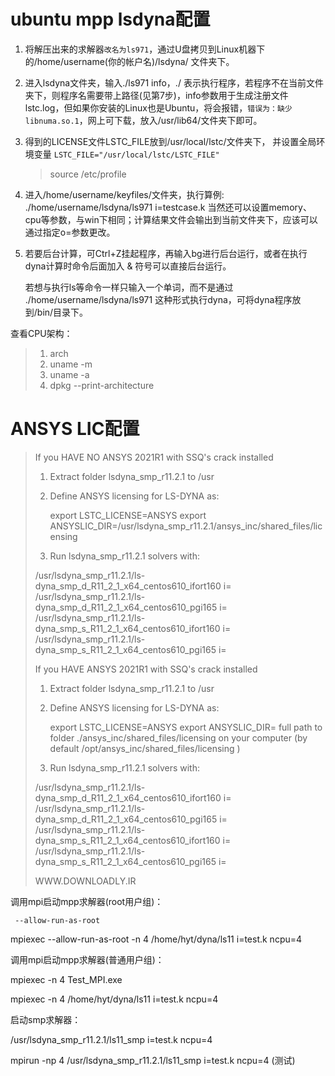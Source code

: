# ubuntu mpp lsdyna配置

1. 将解压出来的求解器`改名为ls971`，通过U盘拷贝到Linux机器下的/home/username(你的帐户名)/lsdyna/ 文件夹下。

2. 进入lsdyna文件夹，输入./ls971 info，./ 表示执行程序，若程序不在当前文件夹下，则程序名需要带上路径(见第7步)，info参数用于生成注册文件lstc.log，但如果你安装的Linux也是Ubuntu，将会报错，`错误为：缺少libnuma.so.1`，网上可下载，放入/usr/lib64/文件夹下即可。

3. 得到的LICENSE文件LSTC_FILE放到/usr/local/lstc/文件夹下， 并设置全局环境变量 `LSTC_FILE="/usr/local/lstc/LSTC_FILE"`

   > source /etc/profile

4. 进入/home/username/keyfiles/文件夹，执行算例: ./home/username/lsdyna/ls971 i=testcase.k 当然还可以设置memory、cpu等参数，与win下相同；计算结果文件会输出到当前文件夹下，应该可以通过指定o=参数更改。

5. 若要后台计算，可Ctrl+Z挂起程序，再输入bg进行后台运行，或者在执行dyna计算时命令后面加入 & 符号可以直接后台运行。

   若想与执行ls等命令一样只输入一个单词，而不是通过 ./home/username/lsdyna/ls971 这种形式执行dyna，可将dyna程序放到/bin/目录下。

   

查看CPU架构：

> 1. arch
> 2. uname -m
> 3. uname -a
> 4. dpkg --print-architecture

# ANSYS LIC配置

> 	If you HAVE NO ANSYS 2021R1 with SSQ's crack installed
>
> 1. Extract folder lsdyna_smp_r11.2.1 to /usr
>
> 2. Define ANSYS licensing for LS-DYNA as:
>
>       export LSTC_LICENSE=ANSYS
>       export ANSYSLIC_DIR=/usr/lsdyna_smp_r11.2.1/ansys_inc/shared_files/licensing
>
> 3. Run lsdyna_smp_r11.2.1 solvers with:
>
> /usr/lsdyna_smp_r11.2.1/ls-dyna_smp_d_R11_2_1_x64_centos610_ifort160 <options> i=<inputfile>
> /usr/lsdyna_smp_r11.2.1/ls-dyna_smp_d_R11_2_1_x64_centos610_pgi165 <options> i=<inputfile>
> /usr/lsdyna_smp_r11.2.1/ls-dyna_smp_s_R11_2_1_x64_centos610_ifort160 <options> i=<inputfile>
> /usr/lsdyna_smp_r11.2.1/ls-dyna_smp_s_R11_2_1_x64_centos610_pgi165 <options> i=<inputfile>
>
>
> 	If you HAVE ANSYS 2021R1 with SSQ's crack installed
>
> 1. Extract folder lsdyna_smp_r11.2.1 to /usr
>
> 2. Define ANSYS licensing for LS-DYNA as:
>
>    export LSTC_LICENSE=ANSYS
>    export ANSYSLIC_DIR= full path to folder ./ansys_inc/shared_files/licensing on your computer
>    (by default /opt/ansys_inc/shared_files/licensing )
>
> 3. Run lsdyna_smp_r11.2.1 solvers with:
>
> /usr/lsdyna_smp_r11.2.1/ls-dyna_smp_d_R11_2_1_x64_centos610_ifort160 <options> i=<inputfile>
> /usr/lsdyna_smp_r11.2.1/ls-dyna_smp_d_R11_2_1_x64_centos610_pgi165 <options> i=<inputfile>
> /usr/lsdyna_smp_r11.2.1/ls-dyna_smp_s_R11_2_1_x64_centos610_ifort160 <options> i=<inputfile>
> /usr/lsdyna_smp_r11.2.1/ls-dyna_smp_s_R11_2_1_x64_centos610_pgi165 <options> i=<inputfile>
>
> WWW.DOWNLOADLY.IR

调用mpi启动mpp求解器(root用户组)：

``` --allow-run-as-root```

mpiexec --allow-run-as-root  -n 4 /home/hyt/dyna/ls11 i=test.k ncpu=4

调用mpi启动mpp求解器(普通用户组)：

mpiexec -n 4 Test_MPI.exe

mpiexec -n 4 /home/hyt/dyna/ls11 i=test.k ncpu=4

启动smp求解器：

/usr/lsdyna_smp_r11.2.1/ls11_smp i=test.k ncpu=4

mpirun -np 4 /usr/lsdyna_smp_r11.2.1/ls11_smp i=test.k ncpu=4 (测试)


